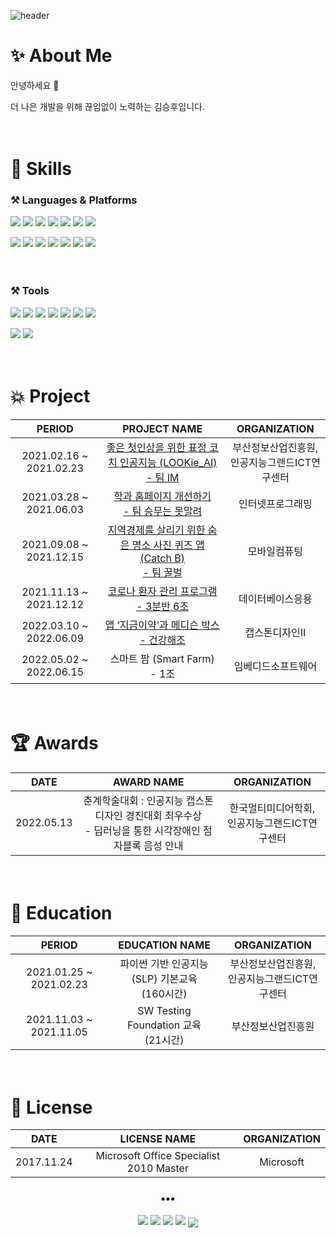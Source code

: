 ![header](https://capsule-render.vercel.app/api?type=waving&color=176DED&height=230&text=SeungHu%20Kim&fontSize=70)
# ✨ About Me 
안녕하세요 👋

더 나은 개발을 위해 끊임없이 노력하는 김승후입니다.
  
  
  
  
　  
# 💪 Skills
### ⚒ Languages & Platforms

<img src="https://img.shields.io/badge/Java-007396?&style=for-the-badge&logo=Java&logoColor=white"/></a>
<img src="https://img.shields.io/badge/Python-3776AB?&style=for-the-badge&logo=Python&logoColor=white"/></a>
<img src="https://img.shields.io/badge/c-A8B9CC?style=for-the-badge&logo=c&logoColor=white"/></a>
<img src="https://img.shields.io/badge/c++-00599C?style=for-the-badge&logo=c%2B%2B&logoColor=white"/></a>
<img src="https://img.shields.io/badge/HTML5-E34F26?&style=for-the-badge&logo=HTML5&logoColor=white"/></a>
<img src="https://img.shields.io/badge/CSS-1572b6?&style=for-the-badge&logo=css3&logoColor=white"/></a>
<img src="https://img.shields.io/badge/JavaScript-F7DF1E?&style=for-the-badge&logo=JavaScript&logoColor=white"/></a>

<img src="https://img.shields.io/badge/Oracle-F80000?&style=for-the-badge&logo=Oracle&logoColor=white"/></a>
<img src="https://img.shields.io/badge/mysql-4479A1?style=for-the-badge&logo=mysql&logoColor=white"> 
<img src="https://img.shields.io/badge/Android-3DDC84?&style=for-the-badge&logo=Android&logoColor=white"/></a>
<img src="https://img.shields.io/badge/Spring-6DB33F?&style=for-the-badge&logo=Spring&logoColor=white"/></a>
<img src="https://img.shields.io/badge/OpenCV-5C3EE8?style=for-the-badge&logo=OpenCV&logoColor=white"/>
<img src="https://img.shields.io/badge/arduino-00979D?style=for-the-badge&logo=arduino&logoColor=white"/></a>
<img src="https://img.shields.io/badge/Raspberry%20Pi-A22846?style=for-the-badge&logo=Raspberry%20Pi&logoColor=white"/></a>


<!--

<p align="center">
  <a href="https://github.com/shockim3710">
  <img align="center" src="https://github-readme-stats.vercel.app/api/top-langs/?username=shockim3710&layout=compact&theme=prussian" />
</a>
</p>

-->　  



### ⚒ Tools
<img src="https://img.shields.io/badge/Git-F05032?&style=for-the-badge&logo=Git&logoColor=white"/></a>
<img src="https://img.shields.io/badge/Visual%20Studio%20Code-007ACC?&style=for-the-badge&logo=Visual Studio Code&logoColor=white"/></a>
<img src="https://img.shields.io/badge/Visual Studio-5C2D91?&style=for-the-badge&logo=Visual Studio&logoColor=white"/></a>
<img src="https://img.shields.io/badge/Eclipse%20IDE-2C2255?&style=for-the-badge&logo=Eclipse IDE&logoColor=white"/></a>
<img src="https://img.shields.io/badge/PyCharm-000000?&style=for-the-badge&logo=PyCharm&logoColor=white"/></a>
<img src="https://img.shields.io/badge/Android%20Studio-3DDC84?&style=for-the-badge&logo=Android Studio&logoColor=white"/></a>
<img src="https://img.shields.io/badge/Postman-FF6C37?&style=for-the-badge&logo=Postman&logoColor=white"/></a>

<img src="https://img.shields.io/badge/Linux-FCC624?style=for-the-badge&logo=Linux&logoColor=white"/></a>
<img src="https://img.shields.io/badge/ubuntu-E95420?style=for-the-badge&logo=ubuntu&logoColor=white"/></a>
  
  
  
  
　  
# 💥 Project
| PERIOD | PROJECT NAME | ORGANIZATION |
|:------:|:------:|:------:|
| 2021.02.16 ~ 2021.02.23 | [좋은 첫인상을 위한 표정 코치 인공지능 (LOOKie_AI)</br>- 팀 IM](https://github.com/shockim3710/LOOKie_AI) | 부산정보산업진흥원, </br>인공지능그랜드ICT연구센터 |
| 2021.03.28 ~ 2021.06.03 | [학과 홈페이지 개선하기</br>- 팀 승무는 못말려](https://github.com/shockim3710/renewal-major-website) | 인터넷프로그래밍 |
| 2021.09.08 ~ 2021.12.15 | [지역경제를 살리기 위한 숨은 명소 사진 퀴즈 앱 (Catch B)</br>- 팀 꿀벌](https://github.com/shockim3710/CatchB) | 모바일컴퓨팅 |
| 2021.11.13 ~ 2021.12.12 | [코로나 환자 관리 프로그램</br>- 3분반 6조](https://github.com/shockim3710/COVID-19_patient_management) | 데이터베이스응용 |
| 2022.03.10 ~ 2022.06.09 | [앱 ‘지금이약’과 메디슨 박스 </br>- 건강해조](https://github.com/shockim3710/nowMEDI) | 캡스톤디자인II |
| 2022.05.02 ~ 2022.06.15 | 스마트 팜 (Smart Farm) </br>- 1조 | 임베디드소프트웨어 |
  
  
  
  
　  
# 🏆 Awards
| DATE | AWARD NAME | ORGANIZATION |
|:------:|:------:|:------:|
| 2022.05.13 | 춘계학술대회 : 인공지능 캡스톤디자인 경진대회 최우수상</br>- 딥러닝을 통한 시각장애인 점자블록 음성 안내 | 한국멀티미디어학회, </br>인공지능그랜드ICT연구센터 |
  
  
  
  
　  
# 📖 Education
| PERIOD | EDUCATION NAME | ORGANIZATION |
|:------:|:------:|:------:|
| 2021.01.25 ~ 2021.02.23 | 파이썬 기반 인공지능 (SLP) 기본교육</br>(160시간) | 부산정보산업진흥원, </br>인공지능그랜드ICT연구센터 |
| 2021.11.03 ~ 2021.11.05 | SW Testing Foundation 교육</br>(21시간) | 부산정보산업진흥원 |
  
  
  
  
　  
# 🎫 License
| DATE | LICENSE NAME | ORGANIZATION |
|:------:|:------:|:------:|
| 2017.11.24 | Microsoft Office Specialist 2010 Master | Microsoft |


<h3 align="center">•••</h3>
<p align="center">
<a href="mailto:shockim3710@gmail.com" target="_blank"><img src="https://img.shields.io/badge/Gmail-EA4335?style=flat&logo=Gmail&logoColor=white"/></a>
<a href="https://github.com/shockim3710" target="_blank"><img src="https://img.shields.io/badge/GitHub-181717?style=flat&logo=github&logoColor=white"/></a>
<a href="https://solved.ac/shockim3710">
<img src="http://mazassumnida.wtf/api/mini/generate_badge?boj=shockim3710" /></a>
<a href="https://programmers.co.kr" target="_blank"><img src="https://img.shields.io/badge/programmers-181717?style=flat&logo=ProductHunt&logoColor=white"/></a>

<a href="https://github.com/shockim3710">
<img align="center" src="https://github-readme-stats.vercel.app/api?username=shockim3710&show_icons=true&theme=prussian" />
</a>
</p>
